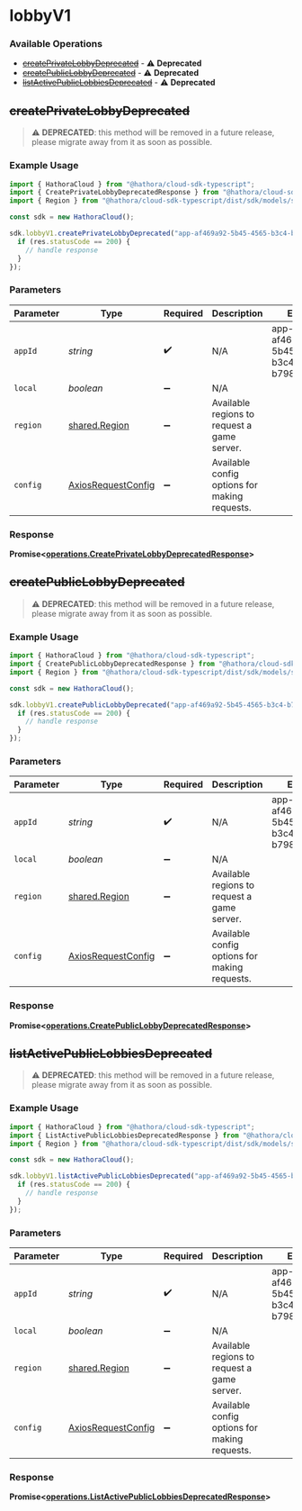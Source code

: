 # lobbyV1

### Available Operations

* [~~createPrivateLobbyDeprecated~~](#createprivatelobbydeprecated) - :warning: **Deprecated**
* [~~createPublicLobbyDeprecated~~](#createpubliclobbydeprecated) - :warning: **Deprecated**
* [~~listActivePublicLobbiesDeprecated~~](#listactivepubliclobbiesdeprecated) - :warning: **Deprecated**

## ~~createPrivateLobbyDeprecated~~

> :warning: **DEPRECATED**: this method will be removed in a future release, please migrate away from it as soon as possible.

### Example Usage

```typescript
import { HathoraCloud } from "@hathora/cloud-sdk-typescript";
import { CreatePrivateLobbyDeprecatedResponse } from "@hathora/cloud-sdk-typescript/dist/sdk/models/operations";
import { Region } from "@hathora/cloud-sdk-typescript/dist/sdk/models/shared";

const sdk = new HathoraCloud();

sdk.lobbyV1.createPrivateLobbyDeprecated("app-af469a92-5b45-4565-b3c4-b79878de67d2", false, Region.Chicago).then((res: CreatePrivateLobbyDeprecatedResponse) => {
  if (res.statusCode == 200) {
    // handle response
  }
});
```

### Parameters

| Parameter                                                    | Type                                                         | Required                                                     | Description                                                  | Example                                                      |
| ------------------------------------------------------------ | ------------------------------------------------------------ | ------------------------------------------------------------ | ------------------------------------------------------------ | ------------------------------------------------------------ |
| `appId`                                                      | *string*                                                     | :heavy_check_mark:                                           | N/A                                                          | app-af469a92-5b45-4565-b3c4-b79878de67d2                     |
| `local`                                                      | *boolean*                                                    | :heavy_minus_sign:                                           | N/A                                                          |                                                              |
| `region`                                                     | [shared.Region](../../models/shared/region.md)               | :heavy_minus_sign:                                           | Available regions to request a game server.                  |                                                              |
| `config`                                                     | [AxiosRequestConfig](https://axios-http.com/docs/req_config) | :heavy_minus_sign:                                           | Available config options for making requests.                |                                                              |


### Response

**Promise<[operations.CreatePrivateLobbyDeprecatedResponse](../../models/operations/createprivatelobbydeprecatedresponse.md)>**


## ~~createPublicLobbyDeprecated~~

> :warning: **DEPRECATED**: this method will be removed in a future release, please migrate away from it as soon as possible.

### Example Usage

```typescript
import { HathoraCloud } from "@hathora/cloud-sdk-typescript";
import { CreatePublicLobbyDeprecatedResponse } from "@hathora/cloud-sdk-typescript/dist/sdk/models/operations";
import { Region } from "@hathora/cloud-sdk-typescript/dist/sdk/models/shared";

const sdk = new HathoraCloud();

sdk.lobbyV1.createPublicLobbyDeprecated("app-af469a92-5b45-4565-b3c4-b79878de67d2", false, Region.Sydney).then((res: CreatePublicLobbyDeprecatedResponse) => {
  if (res.statusCode == 200) {
    // handle response
  }
});
```

### Parameters

| Parameter                                                    | Type                                                         | Required                                                     | Description                                                  | Example                                                      |
| ------------------------------------------------------------ | ------------------------------------------------------------ | ------------------------------------------------------------ | ------------------------------------------------------------ | ------------------------------------------------------------ |
| `appId`                                                      | *string*                                                     | :heavy_check_mark:                                           | N/A                                                          | app-af469a92-5b45-4565-b3c4-b79878de67d2                     |
| `local`                                                      | *boolean*                                                    | :heavy_minus_sign:                                           | N/A                                                          |                                                              |
| `region`                                                     | [shared.Region](../../models/shared/region.md)               | :heavy_minus_sign:                                           | Available regions to request a game server.                  |                                                              |
| `config`                                                     | [AxiosRequestConfig](https://axios-http.com/docs/req_config) | :heavy_minus_sign:                                           | Available config options for making requests.                |                                                              |


### Response

**Promise<[operations.CreatePublicLobbyDeprecatedResponse](../../models/operations/createpubliclobbydeprecatedresponse.md)>**


## ~~listActivePublicLobbiesDeprecated~~

> :warning: **DEPRECATED**: this method will be removed in a future release, please migrate away from it as soon as possible.

### Example Usage

```typescript
import { HathoraCloud } from "@hathora/cloud-sdk-typescript";
import { ListActivePublicLobbiesDeprecatedResponse } from "@hathora/cloud-sdk-typescript/dist/sdk/models/operations";
import { Region } from "@hathora/cloud-sdk-typescript/dist/sdk/models/shared";

const sdk = new HathoraCloud();

sdk.lobbyV1.listActivePublicLobbiesDeprecated("app-af469a92-5b45-4565-b3c4-b79878de67d2", false, Region.Seattle).then((res: ListActivePublicLobbiesDeprecatedResponse) => {
  if (res.statusCode == 200) {
    // handle response
  }
});
```

### Parameters

| Parameter                                                    | Type                                                         | Required                                                     | Description                                                  | Example                                                      |
| ------------------------------------------------------------ | ------------------------------------------------------------ | ------------------------------------------------------------ | ------------------------------------------------------------ | ------------------------------------------------------------ |
| `appId`                                                      | *string*                                                     | :heavy_check_mark:                                           | N/A                                                          | app-af469a92-5b45-4565-b3c4-b79878de67d2                     |
| `local`                                                      | *boolean*                                                    | :heavy_minus_sign:                                           | N/A                                                          |                                                              |
| `region`                                                     | [shared.Region](../../models/shared/region.md)               | :heavy_minus_sign:                                           | Available regions to request a game server.                  |                                                              |
| `config`                                                     | [AxiosRequestConfig](https://axios-http.com/docs/req_config) | :heavy_minus_sign:                                           | Available config options for making requests.                |                                                              |


### Response

**Promise<[operations.ListActivePublicLobbiesDeprecatedResponse](../../models/operations/listactivepubliclobbiesdeprecatedresponse.md)>**

